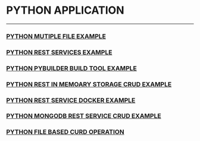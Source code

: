 # PYTHON APPLICATION 
---

### [PYTHON MUTIPLE FILE EXAMPLE ](https://github.com/adarshkumarsingh83/python/tree/master/APPLICATION/python-multifile-app)

### [PYTHON REST SERVICES EXAMPLE ](https://github.com/adarshkumarsingh83/python/tree/master/APPLICATION/python-rest-services)

### [PYTHON PYBUILDER BUILD TOOL EXAMPLE](https://github.com/adarshkumarsingh83/python/tree/master/APPLICATION/python-pybuilder-app)

### [PYTHON REST IN MEMOARY STORAGE CRUD EXAMPLE ](https://github.com/adarshkumarsingh83/python/tree/master/APPLICATION/python-rest-crud) 

### [PYTHON REST SERVICE DOCKER EXAMPLE](https://github.com/adarshkumarsingh83/python/tree/master/APPLICATION/python-docker)

### [PYTHON MONGODB REST SERVICE CRUD EXAMPLE ](https://github.com/adarshkumarsingh83/python/tree/master/APPLICATION/python-rest-curd-mongodb)

### [PYTHON FILE BASED CURD OPERATION ](https://github.com/adarshkumarsingh83/python/tree/master/APPLICATION/python-rest-curd-file)


